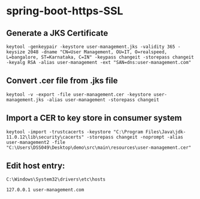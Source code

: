 # spring-boot-https-SSL



## Generate a JKS Certificate
~~~
keytool -genkeypair -keystore user-management.jks -validity 365 -keysize 2048 -dname "CN=User Management, OU=IT, O=realspeed, L=bangalore, ST=Karnataka, C=IN" -keypass changeit -storepass changeit -keyalg RSA -alias user-management -ext "SAN=dns:user-management.com"
~~~

## Convert .cer file from .jks file
~~~
keytool -v -export -file user-management.cer -keystore user-management.jks -alias user-management -storepass changeit
~~~


## Import a CER to key store in consumer system
~~~
keytool -import -trustcacerts -keystore "C:\Program Files\Java\jdk-11.0.12\lib\security\cacerts" -storepass changeit -noprompt -alias user-management2 -file "C:\Users\DSS049\Desktop\demo\src\main\resources\user-management.cer"
~~~

## Edit host entry:
~~~
C:\Windows\System32\drivers\etc\hosts

127.0.0.1 user-management.com
~~~

